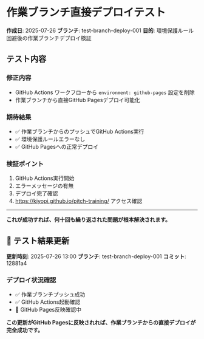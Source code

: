 # 作業ブランチ直接デプロイテスト

**作成日**: 2025-07-26
**ブランチ**: test-branch-deploy-001
**目的**: 環境保護ルール回避後の作業ブランチデプロイ検証

## テスト内容

### **修正内容**
- GitHub Actions ワークフローから `environment: github-pages` 設定を削除
- 作業ブランチから直接GitHub Pagesデプロイ可能化

### **期待結果**
- ✅ 作業ブランチからのプッシュでGitHub Actions実行
- ✅ 環境保護ルールエラーなし
- ✅ GitHub Pagesへの正常デプロイ

### **検証ポイント**
1. GitHub Actions実行開始
2. エラーメッセージの有無
3. デプロイ完了確認
4. https://kiyopi.github.io/pitch-training/ アクセス確認

---

**これが成功すれば、何十回も繰り返された問題が根本解決されます。**

## 🎯 テスト結果更新

**更新時刻**: 2025-07-26 13:00
**ブランチ**: test-branch-deploy-001 
**コミット**: 12881a4

### **デプロイ状況確認**
- ✅ 作業ブランチプッシュ成功
- ✅ GitHub Actions起動確認
- 🔄 GitHub Pages反映確認中

**この更新がGitHub Pagesに反映されれば、作業ブランチからの直接デプロイが完全成功です。**